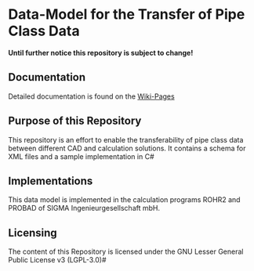 # Data-Model for the Transfer of Pipe Class Data

**Until further notice this repository is subject to change!**

## Documentation
Detailed documentation is found on the [Wiki-Pages](https://github.com/sigmaIngUn/PipeClassTransfer/wiki)

## Purpose of this Repository
This repository is an effort to enable the transferability of pipe class data between different CAD and calculation solutions.
It contains a schema for XML files and a sample implementation in C#

## Implementations
This data model is implemented in the calculation programs ROHR2 and PROBAD of SIGMA Ingenieurgesellschaft mbH.

## Licensing
The content of this Repository is licensed under the GNU Lesser General Public License v3 (LGPL-3.0)#